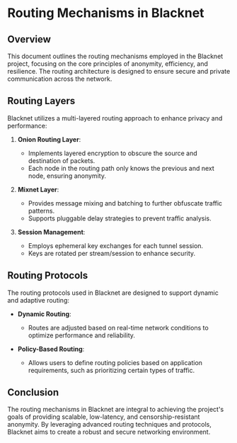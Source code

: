 # Routing Mechanisms in Blacknet

## Overview
This document outlines the routing mechanisms employed in the Blacknet project, focusing on the core principles of anonymity, efficiency, and resilience. The routing architecture is designed to ensure secure and private communication across the network.

## Routing Layers
Blacknet utilizes a multi-layered routing approach to enhance privacy and performance:

1. **Onion Routing Layer**: 
   - Implements layered encryption to obscure the source and destination of packets.
   - Each node in the routing path only knows the previous and next node, ensuring anonymity.

2. **Mixnet Layer**: 
   - Provides message mixing and batching to further obfuscate traffic patterns.
   - Supports pluggable delay strategies to prevent traffic analysis.

3. **Session Management**: 
   - Employs ephemeral key exchanges for each tunnel session.
   - Keys are rotated per stream/session to enhance security.

## Routing Protocols
The routing protocols used in Blacknet are designed to support dynamic and adaptive routing:

- **Dynamic Routing**: 
  - Routes are adjusted based on real-time network conditions to optimize performance and reliability.
  
- **Policy-Based Routing**: 
  - Allows users to define routing policies based on application requirements, such as prioritizing certain types of traffic.

## Conclusion
The routing mechanisms in Blacknet are integral to achieving the project's goals of providing scalable, low-latency, and censorship-resistant anonymity. By leveraging advanced routing techniques and protocols, Blacknet aims to create a robust and secure networking environment.